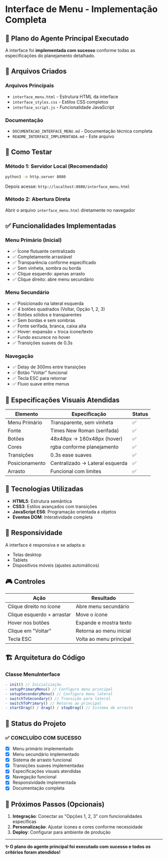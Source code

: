 # Interface de Menu - Implementação Completa

## 🎯 Plano do Agente Principal Executado

A interface foi **implementada com sucesso** conforme todas as especificações do planejamento detalhado.

## 📁 Arquivos Criados

### Arquivos Principais
- `interface_menu.html` - Estrutura HTML da interface
- `interface_styles.css` - Estilos CSS completos
- `interface_script.js` - Funcionalidade JavaScript

### Documentação
- `DOCUMENTACAO_INTERFACE_MENU.md` - Documentação técnica completa
- `README_INTERFACE_IMPLEMENTADA.md` - Este arquivo

## 🚀 Como Testar

### Método 1: Servidor Local (Recomendado)
```bash
python3 -m http.server 8080
```
Depois acesse: `http://localhost:8080/interface_menu.html`

### Método 2: Abertura Direta
Abrir o arquivo `interface_menu.html` diretamente no navegador

## ✅ Funcionalidades Implementadas

### Menu Primário (Inicial)
- ✅ Ícone flutuante centralizado
- ✅ Completamente arrastável
- ✅ Transparência conforme especificado
- ✅ Sem vinheta, sombra ou borda
- ✅ Clique esquerdo: apenas arrasto
- ✅ Clique direito: abre menu secundário

### Menu Secundário
- ✅ Posicionado na lateral esquerda
- ✅ 4 botões quadrados (Voltar, Opção 1, 2, 3)
- ✅ Botões sólidos e transparentes
- ✅ Sem bordas e sem sombras
- ✅ Fonte serifada, branca, caixa alta
- ✅ Hover: expansão + troca ícone/texto
- ✅ Fundo escurece no hover
- ✅ Transições suaves de 0.3s

### Navegação
- ✅ Delay de 300ms entre transições
- ✅ Botão "Voltar" funcional
- ✅ Tecla ESC para retornar
- ✅ Fluxo suave entre menus

## 🎨 Especificações Visuais Atendidas

| Elemento | Especificação | Status |
|----------|---------------|--------|
| Menu Primário | Transparente, sem vinheta | ✅ |
| Fonte | Times New Roman (serifada) | ✅ |
| Botões | 48x48px → 160x48px (hover) | ✅ |
| Cores | rgba conforme planejamento | ✅ |
| Transições | 0.3s ease suaves | ✅ |
| Posicionamento | Centralizado → Lateral esquerda | ✅ |
| Arrasto | Funcional com limites | ✅ |

## 🔧 Tecnologias Utilizadas

- **HTML5**: Estrutura semântica
- **CSS3**: Estilos avançados com transições
- **JavaScript ES6**: Programação orientada a objetos
- **Eventos DOM**: Interatividade completa

## 📱 Responsividade

A interface é responsiva e se adapta a:
- Telas desktop
- Tablets 
- Dispositivos móveis (ajustes automáticos)

## 🎮 Controles

| Ação | Resultado |
|------|-----------|
| Clique direito no ícone | Abre menu secundário |
| Clique esquerdo + arrastar | Move o ícone |
| Hover nos botões | Expande e mostra texto |
| Clique em "Voltar" | Retorna ao menu inicial |
| Tecla ESC | Volta ao menu principal |

## 🏗️ Arquitetura do Código

### Classe MenuInterface
```javascript
- init() // Inicialização
- setupPrimaryMenu() // Configura menu principal
- setupSecondaryMenu() // Configura menu lateral
- switchToSecondary() // Transição para lateral
- switchToPrimary() // Retorno ao principal
- startDrag() / drag() / stopDrag() // Sistema de arrasto
```

## 🎯 Status do Projeto

### ✅ CONCLUÍDO COM SUCESSO
- [x] Menu primário implementado
- [x] Menu secundário implementado  
- [x] Sistema de arrasto funcional
- [x] Transições suaves implementadas
- [x] Especificações visuais atendidas
- [x] Navegação funcional
- [x] Responsividade implementada
- [x] Documentação completa

## 🔄 Próximos Passos (Opcionais)

1. **Integração**: Conectar as "Opções 1, 2, 3" com funcionalidades específicas
2. **Personalização**: Ajustar ícones e cores conforme necessidade
3. **Deploy**: Configurar para ambiente de produção

---

**✨ O plano do agente principal foi executado com sucesso e todos os critérios foram atendidos!**